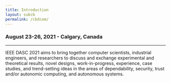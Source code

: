 ```yaml
---
title: Introduction
layout: subcb
permalink: /cbdcom/
---
```



<h3>August 23-26, 2021 - Calgary, Canada
</h3>
<hr/>
<p>IEEE DASC 2021 aims to bring together computer scientists, industrial engineers, and researchers to discuss and exchange experimental and theoretical results, novel designs, work-in-progress, experience, case studies, and trend-setting ideas in the areas of dependability, security, trust and/or autonomic computing, and autonomous systems.
</p>
